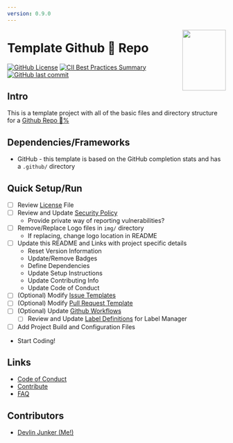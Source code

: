```yaml
---
version: 0.9.0
---
```


<img align="right" width="100" height="140" src="https://github.com/devlinjunker/template.github.docs/raw/main/img/logo-small.png">

# Template Github :100: Repo

<!-- Find More Badges Here: https://shields.io/ -->
[![GitHub License](https://img.shields.io/github/license/devlinjunker/template.github.docs?color=blue)](https://github.com/devlinjunker/template.github.docs/blob/main/LICENSE)
[![CII Best Practices Summary](https://img.shields.io/cii/summary/4553?label=core-infrastructure)](https://bestpractices.coreinfrastructure.org/en/projects/4553)
[![GitHub last commit](https://img.shields.io/github/last-commit/devlinjunker/template.github)](https://github.com/devlinjunker/template.github.docs/commits/main)



## Intro
<!-- Quick Description, could match Github repo description or have a little more info-->
This is a template project with all of the basic files and directory structure for a [Github Repo :100:%](../../community)

## Dependencies/Frameworks
<!-- List the frameworks, libraries, and tools the project uses: -->
- GitHub - this template is based on the GitHub completion stats and has a `.github/` directory

## Quick Setup/Run
<!--This section should try to quickly explain how to setup the project and start using it (server/app/demo/template) - ideally in list format -->
 - [ ] Review [License](LICENSE) File
 - [ ] Review and Update [Security Policy](SECURITY.md)
   - Provide private way of reporting vulnerabilities?
 - [ ] Remove/Replace Logo files in `img/` directory
   - If replacing, change logo location in README
 - [ ] Update this README and Links with project specific details
   - Reset Version Information
   - Update/Remove Badges
   - Define Dependencies
   - Update Setup Instructions
   - Update Contributing Info
   - Update Code of Conduct
 - [ ] (Optional) Modify [Issue Templates](.github/ISSUE_TEMPLATE/)
 - [ ] (Optional) Modify [Pull Request Template](.github/pull_request_template.md)
 - [ ] (Optional) Update [Github Workflows](.github/workflows)
    - [ ] Review and Update [Label Definitions](.github/labels.yaml) for Label Manager
 - [ ] Add Project Build and Configuration Files
 - Start Coding!

## Links
<!-- Additional Links with Related Content -->
- [Code of Conduct](CODE_OF_CONDUCT.md)
- [Contribute](CONTRIBUTING.md)
- [FAQ](../../wiki/FAQ)

## Contributors

- [Devlin Junker (Me!)](mailto:devlinjunker@gmail.com)
